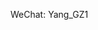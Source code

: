 WeChat: Yang_GZ1

<!---
CHScript/CHScript is a ✨ special ✨ repository because its `README.md` (this file) appears on your GitHub profile.
You can click the Preview link to take a look at your changes.
--->
